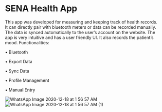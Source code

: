 # SENA Health App
This app was developed for measuring and keeping track of health records. It can directly pair with bluetooth meters or data can be recorded manually. The data is synced automatically to the user’s account on the website. The app is very intuitive and has a user friendly UI. It also records the patient’s mood.
Functionalities:

•	Bluetooth

•	Export Data

•	Sync Data

•	Profile Management

•	Manual Entry

![WhatsApp Image 2020-12-18 at 1 56 57 AM](https://user-images.githubusercontent.com/62488512/105499711-b2153d00-5ce3-11eb-88df-b0b7bf7be652.jpeg)
![WhatsApp Image 2020-12-18 at 1 56 57 AM (1)](https://user-images.githubusercontent.com/62488512/105499743-bc373b80-5ce3-11eb-96f8-ce6106398717.jpeg)
